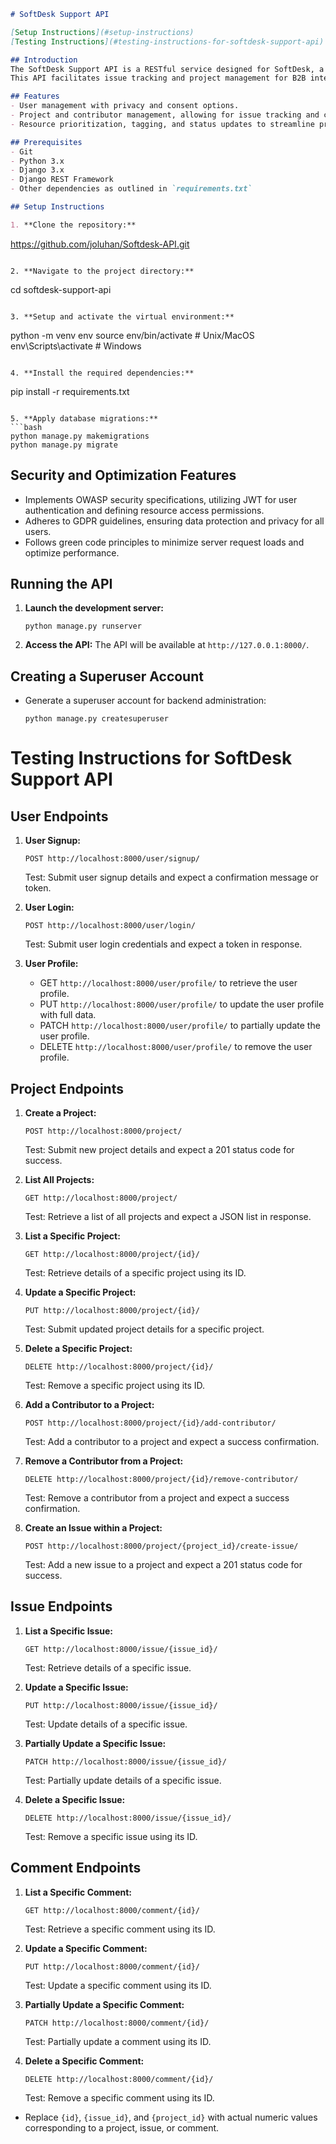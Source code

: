 ```markdown
# SoftDesk Support API

[Setup Instructions](#setup-instructions)
[Testing Instructions](#testing-instructions-for-softdesk-support-api)

## Introduction
The SoftDesk Support API is a RESTful service designed for SoftDesk, a collaborative software development company. 
This API facilitates issue tracking and project management for B2B interactions, ensuring efficient and secure technical support solutions.

## Features
- User management with privacy and consent options.
- Project and contributor management, allowing for issue tracking and comment posting.
- Resource prioritization, tagging, and status updates to streamline project workflows.

## Prerequisites
- Git
- Python 3.x
- Django 3.x
- Django REST Framework
- Other dependencies as outlined in `requirements.txt`

## Setup Instructions

1. **Clone the repository:**
   ```
   https://github.com/joluhan/Softdesk-API.git
   ```

2. **Navigate to the project directory:**
   ```
   cd softdesk-support-api
   ```

3. **Setup and activate the virtual environment:**
   ```
   python -m venv env
   source env/bin/activate  # Unix/MacOS
   env\Scripts\activate  # Windows
   ```

4. **Install the required dependencies:**
   ```
   pip install -r requirements.txt
   ```

5. **Apply database migrations:**
   ```bash
   python manage.py makemigrations
   python manage.py migrate
   ```

## Security and Optimization Features
- Implements OWASP security specifications, utilizing JWT for user authentication and defining resource access permissions.
- Adheres to GDPR guidelines, ensuring data protection and privacy for all users.
- Follows green code principles to minimize server request loads and optimize performance.

## Running the API

1. **Launch the development server:**
   ```
   python manage.py runserver
   ```

2. **Access the API:** The API will be available at `http://127.0.0.1:8000/`.

## Creating a Superuser Account

- Generate a superuser account for backend administration:
  ```
  python manage.py createsuperuser
  ```


# Testing Instructions for SoftDesk Support API

## User Endpoints

1. **User Signup:**
   ```
   POST http://localhost:8000/user/signup/
   ```
   Test: Submit user signup details and expect a confirmation message or token.

2. **User Login:**
   ```
   POST http://localhost:8000/user/login/
   ```
   Test: Submit user login credentials and expect a token in response.

3. **User Profile:**
   - GET `http://localhost:8000/user/profile/` to retrieve the user profile.
   - PUT `http://localhost:8000/user/profile/` to update the user profile with full data.
   - PATCH `http://localhost:8000/user/profile/` to partially update the user profile.
   - DELETE `http://localhost:8000/user/profile/` to remove the user profile.

## Project Endpoints

1. **Create a Project:**
   ```
   POST http://localhost:8000/project/
   ```
   Test: Submit new project details and expect a 201 status code for success.

2. **List All Projects:**
   ```
   GET http://localhost:8000/project/
   ```
   Test: Retrieve a list of all projects and expect a JSON list in response.

3. **List a Specific Project:**
   ```
   GET http://localhost:8000/project/{id}/
   ```
   Test: Retrieve details of a specific project using its ID.

4. **Update a Specific Project:**
   ```
   PUT http://localhost:8000/project/{id}/
   ```
   Test: Submit updated project details for a specific project.

5. **Delete a Specific Project:**
   ```
   DELETE http://localhost:8000/project/{id}/
   ```
   Test: Remove a specific project using its ID.

6. **Add a Contributor to a Project:**
   ```
   POST http://localhost:8000/project/{id}/add-contributor/
   ```
   Test: Add a contributor to a project and expect a success confirmation.

7. **Remove a Contributor from a Project:**
   ```
   DELETE http://localhost:8000/project/{id}/remove-contributor/
   ```
   Test: Remove a contributor from a project and expect a success confirmation.

8. **Create an Issue within a Project:**
   ```
   POST http://localhost:8000/project/{project_id}/create-issue/
   ```
   Test: Add a new issue to a project and expect a 201 status code for success.

## Issue Endpoints

1. **List a Specific Issue:**
   ```
   GET http://localhost:8000/issue/{issue_id}/
   ```
   Test: Retrieve details of a specific issue.

2. **Update a Specific Issue:**
   ```
   PUT http://localhost:8000/issue/{issue_id}/
   ```
   Test: Update details of a specific issue.

3. **Partially Update a Specific Issue:**
   ```
   PATCH http://localhost:8000/issue/{issue_id}/
   ```
   Test: Partially update details of a specific issue.

4. **Delete a Specific Issue:**
   ```
   DELETE http://localhost:8000/issue/{issue_id}/
   ```
   Test: Remove a specific issue using its ID.

## Comment Endpoints

1. **List a Specific Comment:**
   ```
   GET http://localhost:8000/comment/{id}/
   ```
   Test: Retrieve a specific comment using its ID.

2. **Update a Specific Comment:**
   ```
   PUT http://localhost:8000/comment/{id}/
   ```
   Test: Update a specific comment using its ID.

3. **Partially Update a Specific Comment:**
   ```
   PATCH http://localhost:8000/comment/{id}/
   ```
   Test: Partially update a comment using its ID.

4. **Delete a Specific Comment:**
   ```
   DELETE http://localhost:8000/comment/{id}/
   ```
   Test: Remove a specific comment using its ID.


- Replace `{id}`, `{issue_id}`, and `{project_id}` with actual numeric values corresponding to a project, issue, or comment.